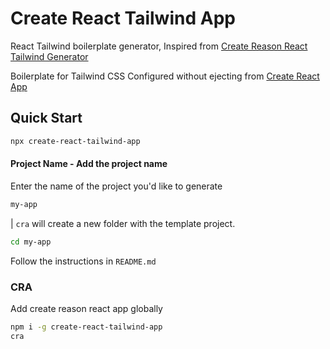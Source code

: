 # Create React Tailwind App

React Tailwind boilerplate generator, Inspired from [Create Reason React Tailwind Generator](https://github.com/bodhish/create-reason-react-tailwind)

Boilerplate for Tailwind CSS Configured without ejecting from [Create React App](https://github.com/facebook/create-react-app)

## Quick Start

```sh
npx create-react-tailwind-app
```

#### Project Name - Add the project name

Enter the name of the project you'd like to generate

```sh
my-app
```

| `cra` will create a new folder with the template project.

```sh
cd my-app
```

Follow the instructions in `README.md`

### CRA

Add create reason react app globally

```sh
npm i -g create-react-tailwind-app
cra
```
